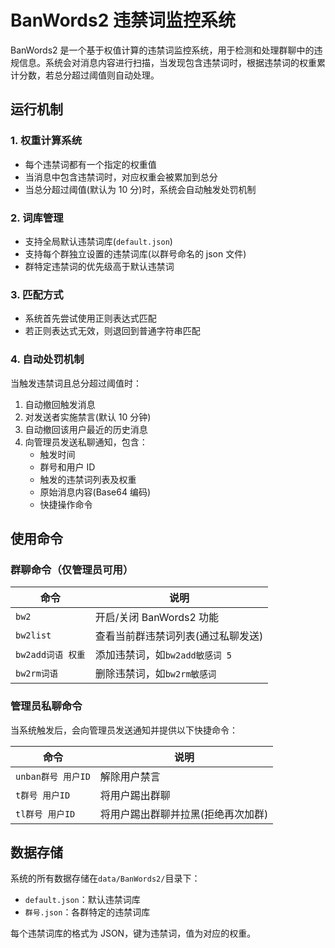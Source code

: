# BanWords2 违禁词监控系统

BanWords2 是一个基于权值计算的违禁词监控系统，用于检测和处理群聊中的违规信息。系统会对消息内容进行扫描，当发现包含违禁词时，根据违禁词的权重累计分数，若总分超过阈值则自动处理。

## 运行机制

### 1. 权重计算系统

- 每个违禁词都有一个指定的权重值
- 当消息中包含违禁词时，对应权重会被累加到总分
- 当总分超过阈值(默认为 10 分)时，系统会自动触发处罚机制

### 2. 词库管理

- 支持全局默认违禁词库(`default.json`)
- 支持每个群独立设置的违禁词库(以群号命名的 json 文件)
- 群特定违禁词的优先级高于默认违禁词

### 3. 匹配方式

- 系统首先尝试使用正则表达式匹配
- 若正则表达式无效，则退回到普通字符串匹配

### 4. 自动处罚机制

当触发违禁词且总分超过阈值时：

1. 自动撤回触发消息
2. 对发送者实施禁言(默认 10 分钟)
3. 自动撤回该用户最近的历史消息
4. 向管理员发送私聊通知，包含：
   - 触发时间
   - 群号和用户 ID
   - 触发的违禁词列表及权重
   - 原始消息内容(Base64 编码)
   - 快捷操作命令

## 使用命令

### 群聊命令（仅管理员可用）

| 命令              | 说明                               |
| ----------------- | ---------------------------------- |
| `bw2`             | 开启/关闭 BanWords2 功能           |
| `bw2list`         | 查看当前群违禁词列表(通过私聊发送) |
| `bw2add词语 权重` | 添加违禁词，如`bw2add敏感词 5`     |
| `bw2rm词语`       | 删除违禁词，如`bw2rm敏感词`        |

### 管理员私聊命令

当系统触发后，会向管理员发送通知并提供以下快捷命令：

| 命令               | 说明                               |
| ------------------ | ---------------------------------- |
| `unban群号 用户ID` | 解除用户禁言                       |
| `t群号 用户ID`     | 将用户踢出群聊                     |
| `tl群号 用户ID`    | 将用户踢出群聊并拉黑(拒绝再次加群) |

## 数据存储

系统的所有数据存储在`data/BanWords2/`目录下：

- `default.json`：默认违禁词库
- `群号.json`：各群特定的违禁词库

每个违禁词库的格式为 JSON，键为违禁词，值为对应的权重。
